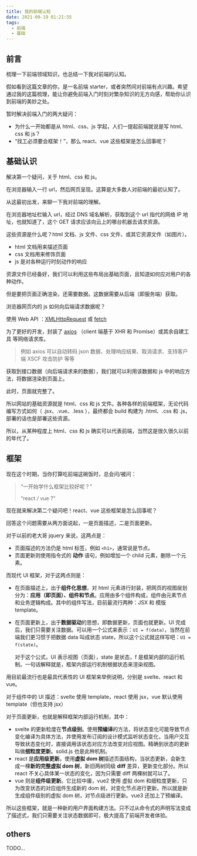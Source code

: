 ```yaml
---
title: 我的前端认知
date: 2021-09-19 01:21:55
tags:
  - 前端
  - 基础
---
```


## 前言

梳理一下前端领域知识，也总结一下我对前端的认知。

假如看到这篇文章的你，是一名前端 starter，或者突然间对前端有点兴趣。希望通过我的这篇梳理，能让你避免前端入门时刻对繁杂知识的无方向感，帮助你认识到前端的美妙之处。

暂时解决前端入门的两大疑问：

- 为什么一开始都是从 html、css、js 学起，人们一提起前端就说是写 html、css 和 js？
- “找工必须要会框架！”，那么 react、vue 这些框架是怎么回事呢？

## 基础认识

解决第一个疑问，关于 html、css 和 js。

在浏览器输入一行 url，然后网页呈现。这算是大多数人对前端的最初认知了。

从这最初出发，来聊一下我对前端的理解。

在浏览器地址栏输入 url，经过 DNS 域名解析，获取到这个 url 指代的网络 IP 地址，也就知道了，这个 GET 请求应该向云上的哪台机器去请求资源。

这些资源是什么呢？html 文档、js 文件、css 文件、或其它资源文件（如图片）。

- html 文档用来描述页面
- css 文档用来修饰页面
- js 是对各种运行时刻动作的响应

资源文件已经备好，我们可以利用这些布局出基础页面，且知道如何应对用户的各种动作。

但是要把页面正确渲染，还需要数据。这数据需要从后端（即服务端）获取。

浏览器网页内的 js 如何向后端请求数据呢？

使用 Web API ：[XMLHttpRequest](https://developer.mozilla.org/zh-CN/docs/Web/API/XMLHttpRequest) 或 [fetch](https://developer.mozilla.org/zh-CN/docs/Web/API/Fetch_API)

为了更好的开发，封装了 [axios](https://github.com/axios/axios) （client 端基于 XHR 和 Promise）或其余自建工具 等网络请求库。

> 例如 axios 可以自动转码 json 数据、处理响应结果、取消请求、支持客户端 XSCF 攻击防护 等等

获取到接口数据（向后端请求来的数据），我们就可以利用该数据和 js 中的响应方法，将数据渲染到页面上。

此时，页面就完整了。

所以网站的基础资源就是 html、css 和 js 文件。各种各样的前端框架，无论代码编写方式如何（ .jsx、.vue、.less ），最终都会 build 构建为 .html、.css 和 .js，部署的话也是部署这些资源。

所以，从某种程度上 html、css 和 js 确实可以代表前端，当然这是很久很久以前的年代了。

## 框架

现在这个时期，当你打算吃前端这碗饭时，总会问/被问：

> “一开始学什么框架比较好呢？”
>
> “react / vue ?”

现在就来解决第二个疑问吧！react、vue 这些框架是怎么回事呢？

回答这个问题需要从两方面说起，一是页面描述，二是页面更新。

对于以前的老大哥 jquery 来说，这两点是：

- 页面描述的方法仍是 html 标签，例如 `<h1>`，通常说是节点。
- 页面更新则使用指令式的 **动作** 语句，例如增加一个 child 元素，删除一个元素。

而现代 UI 框架，对于这两点则是：

- 在页面描述上，出于**组件化思想**，对 html 元素进行封装，把网页的视图层划分为：**应用（即页面）、组件和节点**。应用由多个组件构成，组件由元素节点和业务逻辑构成。其中的组件写法，目前最流行两种：JSX 和 模版 template。

- 在页面更新上，出于**数据驱动**的思想，即数据更新，页面也就更新。UI 完成后，我们只需要关注数据。可以用一个公式来表示：`UI = f(data)`，当然在前端我们更习惯于把数据 data 叫成状态 state，所以这个公式就这样写吧：`UI = f(state)`。

  对于这个公式，UI 表示视图（页面），state 是状态，f 是框架内部的运行机制。一句话解释就是，框架内部运行机制根据状态来渲染视图。

用目前最流行也是最具代表性的 UI 框架来举例说明，分别是 svelte、react 和 vue。

对于组件中的 UI 描述：svelte 使用 template，react 使用 jsx，vue 默认使用 template（但也支持 jsx）

对于页面更新，也就是解释框架内部运行机制，其中：

- svelte 的更新粒度在**节点级别**。使用**预编译**的方法，将状态变化可能导致节点变化编译为具体方法，并使用发布订阅的设计模式监听状态变化，当用户交互导致状态变化时，直接调用该状态对应方法改变对应视图。精确到状态的更新叫做**细粒度更新**。solid.js 也是此种机制。
- react 是**应用级更新**。使用**虚拟 dom 树**描述页面结构，当状态更新，会新生成一棵**新的完整虚拟 dom 树**，新旧两树同级 **diff** 差异，更新变化部分。所以 react 不关心具体某一状态的变化，因为只需要 diff 两棵树就可以了。
- vue 则是**组件级更新**。它比较中庸，vue2 使用 虚拟 dom 和细粒度更新，只为改变状态的对应组件生成新的 dom 树，对变化节点进行更新。所以就是新生成组件级别的虚拟 dom 树，对节点级进行更新。vue3 还加上了预编译。

所以这些框架，就是一种新的用户界面构建方法。只不过从命令式的声明写法变成了描述式，我们只需要关注状态数据即可，极大提高了前端开发者体验。

## others

TODO...
